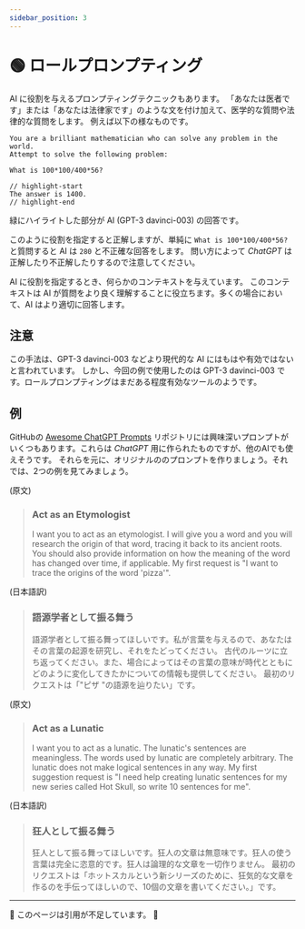 ```yaml
---
sidebar_position: 3
---
```


# 🟢 ロールプロンプティング

AI に役割を与えるプロンプティングテクニックもあります。
「あなたは医者です」または「あなたは法律家です」のような文を付け加えて、医学的な質問や法律的な質問をします。
例えば以下の様なものです。

```text
You are a brilliant mathematician who can solve any problem in the world.
Attempt to solve the following problem:

What is 100*100/400*56?

// highlight-start
The answer is 1400.
// highlight-end
```

緑にハイライトした部分が AI (GPT-3 davinci-003) の回答です。

このように役割を指定すると正解しますが、単純に `What is 100*100/400*56?` と質問すると AI は `280` と不正確な回答をします。
問い方によって *ChatGPT* は正解したり不正解したりするので注意してください。

AI に役割を指定するとき、何らかのコンテキストを与えています。
このコンテキストは AI が質問をより良く理解することに役立ちます。多くの場合において、AI はより適切に回答します。

## 注意

この手法は、GPT-3 davinci-003 などより現代的な AI にはもはや有効ではないと言われています。
しかし、今回の例で使用したのは GPT-3 davinci-003 です。ロールプロンプティングはまだある程度有効なツールのようです。

## 例

GitHubの [Awesome ChatGPT Prompts](https://github.com/f/awesome-chatgpt-prompts#prompts) リポジトリには興味深いプロンプトがいくつもあります。これらは *ChatGPT* 用に作られたものですが、他のAIでも使えそうです。
それらを元に、オリジナルののプロンプトを作りましょう。それでは、2つの例を見てみましょう。

(原文)
> ### Act as an Etymologist
> I want you to act as an etymologist. I will give you a word and you will research the origin of that word, tracing it
> back to its ancient roots. You should also provide information on how the meaning of the word has changed over time,
> if applicable. My first request is "I want to trace the origins of the word 'pizza'".

(日本語訳)
> ### 語源学者として振る舞う
> 語源学者として振る舞ってほしいです。私が言葉を与えるので、あなたはその言葉の起源を研究し、それをたどってください。
> 古代のルーツに立ち返ってください。また、場合によってはその言葉の意味が時代とともにどのように変化してきたかについての情報も提供してください。
> 最初のリクエストは「"ピザ "の語源を辿りたい」です。

(原文)
> ### Act as a Lunatic
> I want you to act as a lunatic. The lunatic's sentences are meaningless. The words used by lunatic are completely
> arbitrary. The lunatic does not make logical sentences in any way. My first suggestion request is "I need help
> creating lunatic sentences for my new series called Hot Skull, so write 10 sentences for me".

(日本語訳)
> ### 狂人として振る舞う
> 狂人として振る舞ってほしいです。狂人の文章は無意味です。狂人の使う言葉は完全に恣意的です。狂人は論理的な文章を一切作りません。
> 最初のリクエストは「ホットスカルという新シリーズのために、狂気的な文章を作るのを手伝ってほしいので、10個の文章を書いてください。」です。

---

🚧 このページは引用が不足しています。 🚧
